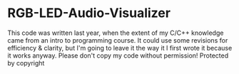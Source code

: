 # RGB-LED-Audio-Visualizer

This code was written last year, when the extent of my C/C++ knowledge came from an intro to programming course. It could use some revisions for efficiency & clarity, but I'm going to leave it the way it I first wrote it because it works anyway.
Please don't copy my code without permission! Protected by copyright
